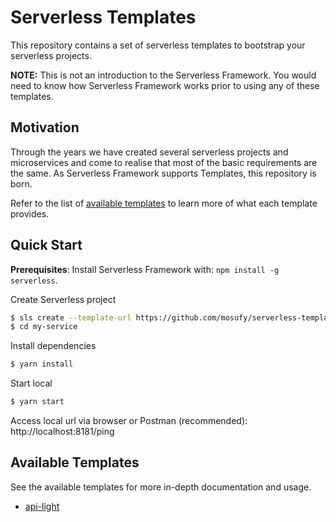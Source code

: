 # Serverless Templates

This repository contains a set of serverless templates to bootstrap your serverless projects.

**NOTE:** This is not an introduction to the Serverless Framework. You would need to know how Serverless Framework works prior to using any of these templates.

## Motivation

Through the years we have created several serverless projects and microservices and come to realise that most of the basic requirements are the same. As Serverless Framework supports Templates, this repository is born.

Refer to the list of [available templates](#available-templates) to learn more of what each template provides.

## Quick Start

**Prerequisites**: Install Serverless Framework with: `npm install -g serverless`.

Create Serverless project

```bash
$ sls create --template-url https://github.com/mosufy/serverless-templates/tree/master/api-light --path my-service
$ cd my-service
```

Install dependencies

```bash
$ yarn install
```

Start local

```bash
$ yarn start
```

Access local url via browser or Postman (recommended): http://localhost:8181/ping

## Available Templates

See the available templates for more in-depth documentation and usage.

- [api-light](https://github.com/mosufy/serverless-templates/tree/master/api-light)
